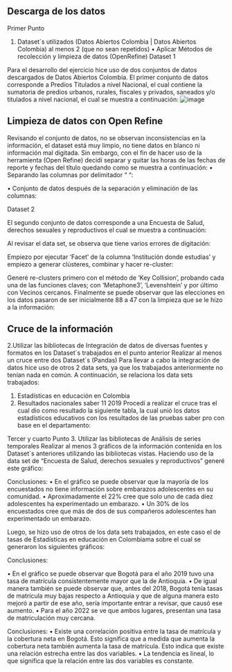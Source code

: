 ## Descarga de los datos

Primer Punto
1.	Dataset´s utilizados (Datos Abiertos Colombia | Datos Abiertos Colombia) al menos 2 (que no sean repetidos)
•	Aplicar Métodos de recolección y limpieza de datos (OpenRefine)
Dataset 1

Para el desarrollo del ejercicio hice uso de dos conjuntos de datos descargados de Datos Abiertos Colombia. 
El primer conjunto de datos corresponde a Predios Titulados a nivel Nacional, el cual contiene la sumatoria de predios urbanos, rurales, fiscales y privados, saneados y/o titulados a nivel nacional, el cual se muestra a continuación:
![image](https://github.com/kathy-oviedo/Proyecto-Final-Bootcamp/assets/161944778/7195121e-27c0-4b18-8cc8-87334f0cacd0)


## Limpieza de datos con Open Refine
Revisando el conjunto de datos, no se observan inconsistencias en la información, el dataset está muy limpio, no tiene datos en blanco ni información mal digitada. Sin embargo, con el fin de hacer uso de la herramienta (Open Refine) decidí separar y quitar las horas de las fechas de reporte y fechas del título quedando como se muestra a continuación:
•	Separando las columnas por delimitador “ “:
 
•	Conjunto de datos después de la separación y eliminación de las columnas:
 
Dataset 2

El segundo conjunto de datos corresponde a una Encuesta de Salud, derechos sexuales y reproductivos el cual se muestra a continuación:
 
Al revisar el data set, se observa que tiene varios errores de digitación:
  

Empiezo por ejecutar ‘Facet’ de la columna ‘Institución donde estudias’ y empiezo a generar clústeres, combinar y hacer re-cluster:
 
Generé re-clusters primero con el método de ‘Key Collision’, probando cada una de las funciones claves; con ‘Metaphone3’, ‘Levenshtein’ y por último con Vecinos cercanos.
Finalmente se puede observar que las elecciones en los datos pasaron de ser inicialmente 88 a 47 con la limpieza que se le hizo a la información:
  
## Cruce de la información

 2.Utilizar las bibliotecas de Integración de datos de diversas fuentes y formatos en los Dataset´s trabajados en el punto anterior 
Realizar al menos un cruce entre dos Dataset´s (Pandas)
Para llevar a cabo la integración de datos hice uso de otros 2 data sets, ya que los trabajados anteriormente no tenían nada en común. A continuación, se relaciona los data sets trabajados:
1.	Estadísticas en educación en Colombia
2.	Resultados nacionales saber 11 2019
Procedí a realizar el cruce tras el cual dio como resultado la siguiente tabla, la cual unió los datos estadísticos educativos con los resultados de las pruebas saber pro con base en el departamento:
 
Tercer y cuarto Punto
 3. Utilizar las bibliotecas de Análisis de series temporales 
Realizar al menos 3 gráficos de la información contenida en los Dataset´s anteriores utilizando las bibliotecas vistas.
Haciendo uso de la data set de “Encuesta de Salud, derechos sexuales y reproductivos” generé este gráfico:
 
Conclusiones:
•	En el gráfico se puede observar que la mayoría de los encuestados no tiene información sobre embarazos adolescentes en su comunidad.
•	Aproximadamente el 22% cree que solo uno de cada diez adolescentes ha experimentado un embarazo.
•	Un 30% de los encuestados cree que más de dos de sus compañeros adolescentes han experimentado un embarazo.

Luego, se hizo uso de otros de los data sets trabajados, en este caso el de tasas de Estadísticas en educación en Colombiama sobre el cual se generaron los siguientes gráficos:

 
Conclusiones:

•	En el gráfico se puede observar que Bogotá para el año 2019 tuvo una tasa de matrícula consistentemente mayor que la de Antioquia.
•	De igual manera también se puede observar que, antes del 2018, Bogotá tenía tasas de matrícula muy bajas respecto a Antioquia y que de alguna manera esto mejoró a partir de ese año, sería importante entrar a revisar, que causó ese aumento. 
•	Para el año 2022 se ve que ambos lugares, presentan una tasa de matriculación muy cercana.
 
Conclusiones:
•	Existe una correlación positiva entre la tasa de matrícula y la cobertura neta en Bogotá. Esto significa que a medida que aumenta la cobertura neta también aumenta la tasa de matrícula. Esto indica que existe una relación estrecha entre las dos variables.
•	La tendencia es lineal, lo que significa que la relación entre las dos variables es constante.






